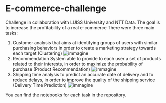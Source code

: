 # E-commerce-challenge
Challenge in collaboration with LUISS University and NTT Data. The goal is to increase the profitability of a real e-commerce 
There were three main tasks:
1. Customer analysis that aims at identifying groups of users with similar purchasing behaviors in order to create a marketing strategy towards each target (Clustering)
![immagine](https://user-images.githubusercontent.com/93279084/168276947-07424fa4-c548-4dbc-80ef-da7f32e60fd4.png)
2. Recommendation System able to provide to each user a set of products related to their interests, in order to maximize the probability of purchase (Product Recommendation)
![immagine](https://user-images.githubusercontent.com/93279084/168276984-b815e4d2-ec41-4e21-bf9b-9184d5020583.png)
3. Shipping time analysis to predict an accurate date of delivery and to reduce delays, in order to improve the quality of the shipping service (Delivery Time Prediction)
![immagine](https://user-images.githubusercontent.com/93279084/168277006-0e5a8c8a-c139-416b-949c-c55900fb089d.png)

You can find the notebooks for each task in the repository. 

